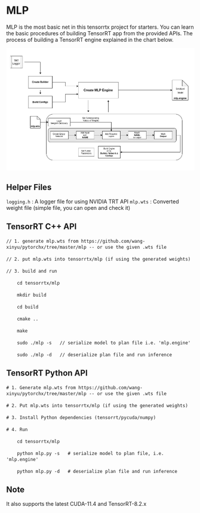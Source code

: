 # MLP

MLP is the most basic net in this tensorrtx project for starters. You can learn the basic procedures of building
TensorRT app from the provided APIs. The process of building a TensorRT engine explained in the chart below.

![TensorRT Image](./imgs/model_creation.jpg?raw=true "")

## Helper Files

`logging.h` : A logger file for using NVIDIA TRT API
`mlp.wts` : Converted weight file (simple file, you can open and check it)

## TensorRT C++ API

```
// 1. generate mlp.wts from https://github.com/wang-xinyu/pytorchx/tree/master/mlp -- or use the given .wts file

// 2. put mlp.wts into tensorrtx/mlp (if using the generated weights)

// 3. build and run

    cd tensorrtx/mlp

    mkdir build

    cd build

    cmake ..

    make

    sudo ./mlp -s   // serialize model to plan file i.e. 'mlp.engine'

    sudo ./mlp -d   // deserialize plan file and run inference
```

## TensorRT Python API

```
# 1. Generate mlp.wts from https://github.com/wang-xinyu/pytorchx/tree/master/mlp -- or use the given .wts file

# 2. Put mlp.wts into tensorrtx/mlp (if using the generated weights)

# 3. Install Python dependencies (tensorrt/pycuda/numpy)

# 4. Run 
    
    cd tensorrtx/mlp
    
    python mlp.py -s   # serialize model to plan file, i.e. 'mlp.engine'
    
    python mlp.py -d   # deserialize plan file and run inference
```

## Note
It also supports the latest CUDA-11.4 and TensorRT-8.2.x
